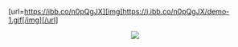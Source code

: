 [url=https://ibb.co/n0pQgJX][img]https://i.ibb.co/n0pQgJX/demo-1.gif[/img][/url]
<p align="center">
  <a href="https://github.com/xenzoffcial/ProfileGuard">
    <img src="https://readme-typing-svg.demolab.com/?lines=Facebook Profile Guard;Activate guard in your profile&font=Fira%20Code&center=true&width=440&height=45&color=f75c7e&vCenter=true&pause=1000&size=22" /></a>
</p>
